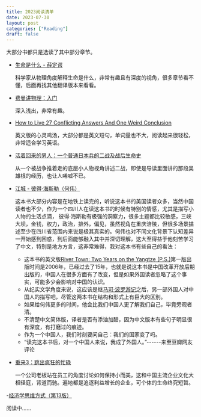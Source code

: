 ```yaml
---
title: 2023阅读清单
date: 2023-07-30
layout: post
categories: ["Reading"]
draft: false
---
```


大部分书都只是选读了其中部分章节。

- [生命是什么 - 薛定谔](https://book.douban.com/subject/1317485/)
  
  科学家从物理角度解释生命是什么，非常有趣且有深度的视角，很多章节看不懂，后面再找其他翻译版本来看看。

- [费曼讲物理：入门](https://book.douban.com/subject/33457293/)
  
  深入浅出，非常有趣。

- [How to Live 27 Conflicting Answers And One Weird Conclusion](https://book.douban.com/subject/35486980/)
  
  英文版的心灵鸡汤，大部分都是英文短句，单词量也不大，阅读起来很轻松，非常适合学习英语。

- [活着回来的男人：一个普通日本兵的二战及战后生命史](https://book.douban.com/subject/26897187/)
  
  从一个被战争推着走的底层小人物视角讲述二战，即使是导读里面讲的那段吴雄根的经历，也让人唏嘘不已。

- [江城 - 彼得·海斯勒（何伟）](https://book.douban.com/subject/7060185/)

  这本书大部分内容是在地铁上读完的，听说这本书的美国读者众多，当然中国读者也不少，作为一个四川人在读这本书的时候有特别的情感，尤其是描写小人物的生活点滴，
  彼得·海斯勒有极强的洞察力，很多主题都比较敏感，三峡大坝，金钱，权力，政治，排外，偏见，虽然视角在重庆涪陵，但很多场景描述至少在四川省范围内来说是极其真实的。何伟也对不同文化背景下认知差异一开始感到困惑，到后面能够融入其中并深切理解，这大至得益于他刻苦学习了中文，特别是地方方言，这非常难得，我对这本书有些自己的看法：
  - 这本书的英文版[River Town: Two Years on the Yangtze (P.S.)](https://www.amazon.com/River-Town-Years-Yangtze-P-S/dp/0060855029)第一版出版时间是2006年，已经过去了15年，也就是说这本书是中国改革开放后期出版的，中国人在很多方面有了改变，但是如果外国读者忽略了这个事实，可能多少会影响对中国的认识。
  - 从纪实文学角度来说，这应该是继[马可·波罗游记](https://book.douban.com/subject/1164124/)之后，另一部外国人对中国人的描写吧，尽管这两本书在结构和形式上有巨大的区别。
  - 如果给何伟更多的时间，他会比我们中国人更了解我们自己，毕竟旁观者清。
  - 不清楚中文简体版，译者是否有添油加醋，因为中文版本有些句子明显很有深度，有打磨过的痕迹。
  - 作为一个中国人，我们时刻要问自己：我们的国家变了吗。
  - “读完这本书后，对一个中国人来说，我成了外国人。”------来至豆瓣网友评论

- [重来3：跳出疯狂的忙碌](https://book.douban.com/subject/35135787/)

  一个公司老板站在员工的角度讨论如何保持小而美，这和中国主流企业文化大相径庭，背道而驰。遍地都是追逐利益增长的企业，可个体的生命终究短暂。

-[经济学思维方式（第13版）](https://book.douban.com/subject/36243262/)

  阅读中......
  
